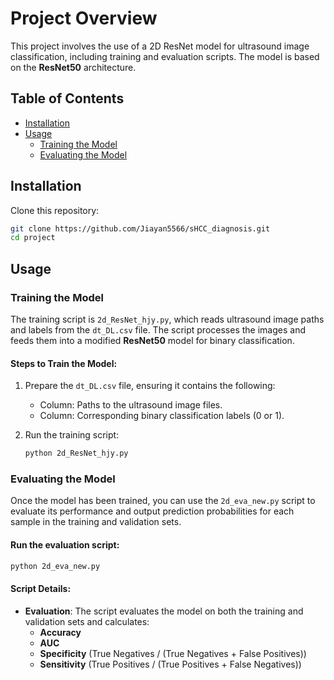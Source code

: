 
# Project Overview

This project involves the use of a 2D ResNet model for ultrasound image classification, including training and evaluation scripts. The model is based on the **ResNet50** architecture.

## Table of Contents
- [Installation](#installation)
- [Usage](#usage)
  - [Training the Model](#training-the-model)
  - [Evaluating the Model](#evaluating-the-model)

## Installation

Clone this repository:

```bash
git clone https://github.com/Jiayan5566/sHCC_diagnosis.git
cd project
```

## Usage

### Training the Model

The training script is `2d_ResNet_hjy.py`, which reads ultrasound image paths and labels from the `dt_DL.csv` file. The script processes the images and feeds them into a modified **ResNet50** model for binary classification.

#### Steps to Train the Model:

1. Prepare the `dt_DL.csv` file, ensuring it contains the following:
   - Column: Paths to the ultrasound image files.
   - Column: Corresponding binary classification labels (0 or 1).

2. Run the training script:

   ```bash
   python 2d_ResNet_hjy.py
   ```

### Evaluating the Model

Once the model has been trained, you can use the `2d_eva_new.py` script to evaluate its performance and output prediction probabilities for each sample in the training and validation sets.

#### Run the evaluation script:

```bash
python 2d_eva_new.py
```

#### Script Details:

- **Evaluation**: The script evaluates the model on both the training and validation sets and calculates:
  - **Accuracy**
  - **AUC**
  - **Specificity** (True Negatives / (True Negatives + False Positives))
  - **Sensitivity** (True Positives / (True Positives + False Negatives))


